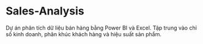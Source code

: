 # Sales-Analysis
Dự án phân tích dữ liệu bán hàng bằng Power BI và Excel. Tập trung vào chỉ số kinh doanh, phân khúc khách hàng và hiệu suất sản phẩm.
